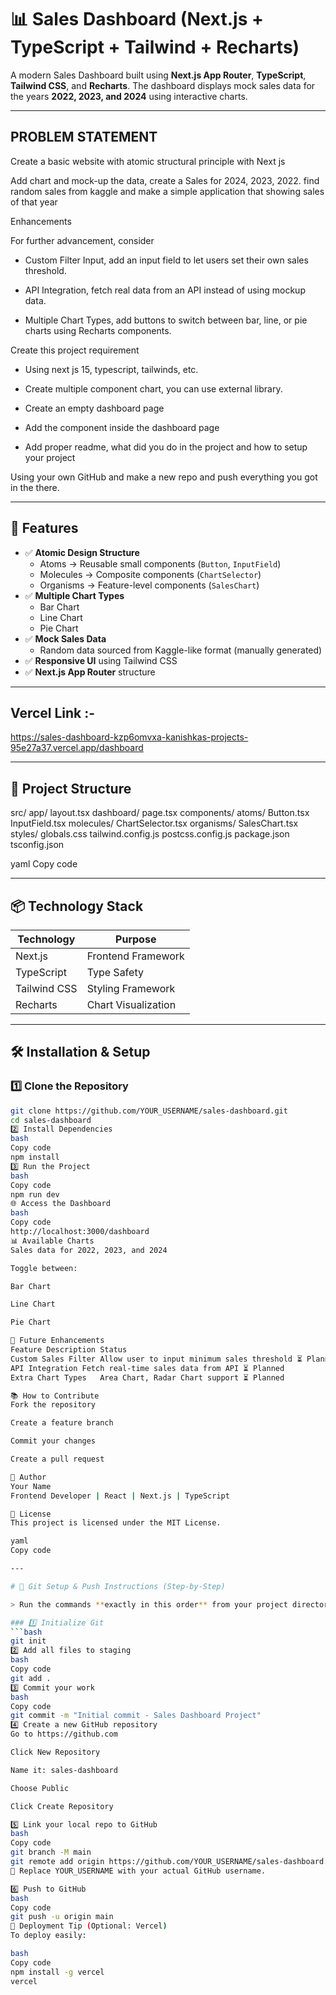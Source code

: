 # 📊 Sales Dashboard (Next.js + TypeScript + Tailwind + Recharts)

A modern Sales Dashboard built using **Next.js App Router**, **TypeScript**, **Tailwind CSS**, and **Recharts**. The dashboard displays mock sales data for the years **2022, 2023, and 2024** using interactive charts.

---
## PROBLEM STATEMENT

Create a basic website with atomic structural principle with Next js

Add chart and mock-up the data, create a Sales for 2024, 2023, 2022. find random sales from kaggle and make a simple application that showing sales of that year

Enhancements

For further advancement, consider

- Custom Filter Input, add an input field to let users set their own sales threshold.

- API Integration, fetch real data from an API instead of using mockup data.

- Multiple Chart Types, add buttons to switch between bar, line, or pie charts using Recharts components.


Create this project requirement

- Using next js 15, typescript, tailwinds, etc.

- Create multiple component chart, you can use external library.

- Create an empty dashboard page

- Add the component inside the dashboard page

- Add proper readme, what did you do in the project and how to setup your project

Using your own GitHub and make a new repo and push everything you got in the there.

---

## 🚀 Features

- ✅ **Atomic Design Structure**
  - Atoms → Reusable small components (`Button`, `InputField`)
  - Molecules → Composite components (`ChartSelector`)
  - Organisms → Feature-level components (`SalesChart`)
- ✅ **Multiple Chart Types**
  - Bar Chart
  - Line Chart
  - Pie Chart
- ✅ **Mock Sales Data**
  - Random data sourced from Kaggle-like format (manually generated)
- ✅ **Responsive UI** using Tailwind CSS
- ✅ **Next.js App Router** structure

---


## Vercel Link :- 

https://sales-dashboard-kzp6omvxa-kanishkas-projects-95e27a37.vercel.app/dashboard

---


## 📂 Project Structure

src/
app/
layout.tsx
dashboard/
page.tsx
components/
atoms/
Button.tsx
InputField.tsx
molecules/
ChartSelector.tsx
organisms/
SalesChart.tsx
styles/
globals.css
tailwind.config.js
postcss.config.js
package.json
tsconfig.json

yaml
Copy code

---

## 📦 Technology Stack

| Technology   | Purpose                |
|--------------|------------------------|
| Next.js      | Frontend Framework     |
| TypeScript   | Type Safety            |
| Tailwind CSS | Styling Framework      |
| Recharts     | Chart Visualization    |

---

## 🛠️ Installation & Setup

### 1️⃣ Clone the Repository
```bash
git clone https://github.com/YOUR_USERNAME/sales-dashboard.git
cd sales-dashboard
2️⃣ Install Dependencies
bash
Copy code
npm install
3️⃣ Run the Project
bash
Copy code
npm run dev
🌐 Access the Dashboard
bash
Copy code
http://localhost:3000/dashboard
📊 Available Charts
Sales data for 2022, 2023, and 2024

Toggle between:

Bar Chart

Line Chart

Pie Chart

🔮 Future Enhancements
Feature	Description	Status
Custom Sales Filter	Allow user to input minimum sales threshold	⏳ Planned
API Integration	Fetch real-time sales data from API	⏳ Planned
Extra Chart Types	Area Chart, Radar Chart support	⏳ Planned

📚 How to Contribute
Fork the repository

Create a feature branch

Commit your changes

Create a pull request

🤝 Author
Your Name
Frontend Developer | React | Next.js | TypeScript

📜 License
This project is licensed under the MIT License.

yaml
Copy code

---

# 🔧 Git Setup & Push Instructions (Step-by-Step)

> Run the commands **exactly in this order** from your project directory in PowerShell or terminal.

### 1️⃣ Initialize Git
```bash
git init
2️⃣ Add all files to staging
bash
Copy code
git add .
3️⃣ Commit your work
bash
Copy code
git commit -m "Initial commit - Sales Dashboard Project"
4️⃣ Create a new GitHub repository
Go to https://github.com

Click New Repository

Name it: sales-dashboard

Choose Public

Click Create Repository

5️⃣ Link your local repo to GitHub
bash
Copy code
git branch -M main
git remote add origin https://github.com/YOUR_USERNAME/sales-dashboard.git
🔄 Replace YOUR_USERNAME with your actual GitHub username.

6️⃣ Push to GitHub
bash
Copy code
git push -u origin main
🎉 Deployment Tip (Optional: Vercel)
To deploy easily:

bash
Copy code
npm install -g vercel
vercel


